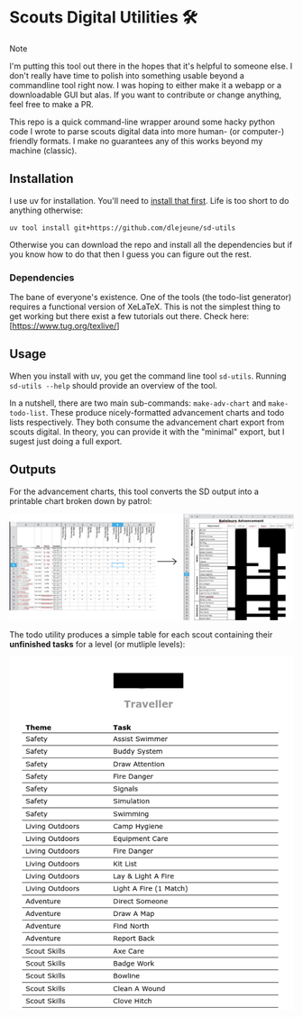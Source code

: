 # Scouts Digital Utilities 🛠️

> [!NOTE]  
> I'm putting this tool out there in the hopes that it's helpful to someone else. I don't really have time to polish into something usable beyond a commandline tool right now. I was hoping to either make it a webapp or a downloadable GUI but alas. If you want to contribute or change anything, feel free to make a PR.

This repo is a quick command-line wrapper around some hacky python code I wrote to parse scouts digital data into more human- (or computer-) friendly formats. I make no guarantees any of this works beyond my machine (classic).

## Installation

I use uv for installation. You'll need to [install that first](https://docs.astral.sh/uv/). Life is too short to do anything otherwise:

```
uv tool install git+https://github.com/dlejeune/sd-utils
```

Otherwise you can download the repo and install all the dependencies but if you know how to do that then I guess you can figure out the rest. 

### Dependencies

The bane of everyone's existence. One of the tools (the todo-list generator) requires a functional version of XeLaTeX. This is not the simplest thing to get working but there exist a few tutorials out there. Check here: [https://www.tug.org/texlive/]

## Usage

When you install with uv, you get the command line tool `sd-utils`. Running `sd-utils --help` should provide an overview of the tool. 

In a nutshell, there are two main sub-commands: `make-adv-chart` and `make-todo-list`. These produce nicely-formatted advancement charts and todo lists respectively. They both consume the advancement chart export from scouts digital. In theory, you can provide it with the "minimal" export, but I sugest just doing a full export.

## Outputs
For the advancement charts, this tool converts the SD output into a printable chart broken down by patrol:

![Example of output from advancement chart utility](img/eg1.png)

The todo utility produces a simple table for each scout containing their **unfinished tasks** for a level (or mutliple levels):

![Example of output from todo-list utility](img/eg2.png)
